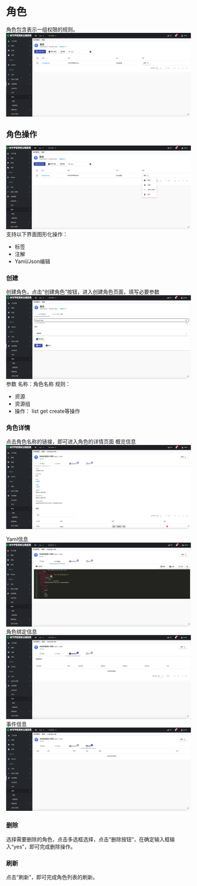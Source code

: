 # 角色

角色包含表示一组权限的规则。
![Minion](../../../assets/images/system/role-list.jpg)
## 角色操作

![Minion](../../../assets/images/system/role-operation.jpg)
支持以下界面图形化操作：

* 标签
* 注解
* Yaml/Json编辑

### 创建
创建角色，点击“创建角色”按钮，进入创建角色页面，填写必要参数
![Minion](../../../assets/images/system/role-create1.jpg)
参数
名称：角色名称
规则：
* 资源
* 资源组
* 操作： list get create等操作
### 角色详情
点击角色名称的链接，即可进入角色的详情页面
概览信息
![Minion](../../../assets/images/system/role-info1.jpg)

Yaml信息
![Minion](../../../assets/images/system/role-info2.jpg)
角色绑定信息
![Minion](../../../assets/images/system/role-info3.jpg)
事件信息
![Minion](../../../assets/images/system/role-info4.jpg)


### 删除
选择需要删除的角色，点击多选框选择，点击“删除按钮”，在确定输入框输入“yes”，即可完成删除操作。
### 刷新
点击“刷新”，即可完成角色列表的刷新。

